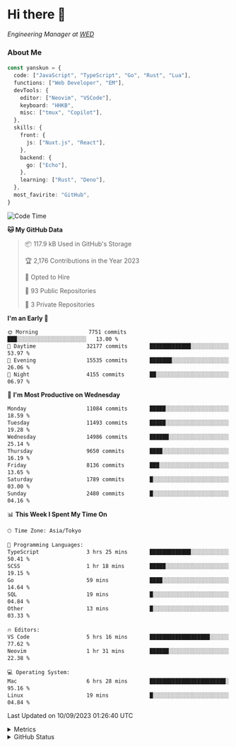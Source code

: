 # Hi there&nbsp;:wave:

<!-- ![Alt text](https://spotify-recently-played-readme.vercel.app/api?user=31kynbuubkiu3r4qh4hjuaglhfay) -->

_Engineering Manager at [WED](https://github.com/wedinc)_

### About Me

```ts
const yanskun = {
  code: ["JavaScript", "TypeScript", "Go", "Rust", "Lua"],
  functions: ["Web Developer", "EM"],
  devTools: {
    editor: ["Neovim", "VSCode"],
    keyboard: "HHKB",
    misc: ["tmux", "Copilot"],
  },
  skills: {
    front: {
      js: ["Nuxt.js", "React"],
    },
    backend: {
      go: ["Echo"],
    },
    learning: ["Rust", "Deno"],
  },
  most_favirite: "GitHub",
}
```

<!--START_SECTION:waka-->
![Code Time](http://img.shields.io/badge/Code%20Time-469%20hrs%2045%20mins-blue)

**🐱 My GitHub Data** 

> 📦 117.9 kB Used in GitHub's Storage 
 > 
> 🏆 2,176 Contributions in the Year 2023
 > 
> 💼 Opted to Hire
 > 
> 📜 93 Public Repositories 
 > 
> 🔑 3 Private Repositories 
 > 
**I'm an Early 🐤** 

```text
🌞 Morning                7751 commits        ███░░░░░░░░░░░░░░░░░░░░░░   13.00 % 
🌆 Daytime                32177 commits       █████████████░░░░░░░░░░░░   53.97 % 
🌃 Evening                15535 commits       ███████░░░░░░░░░░░░░░░░░░   26.06 % 
🌙 Night                  4155 commits        ██░░░░░░░░░░░░░░░░░░░░░░░   06.97 % 
```
📅 **I'm Most Productive on Wednesday** 

```text
Monday                   11084 commits       █████░░░░░░░░░░░░░░░░░░░░   18.59 % 
Tuesday                  11493 commits       █████░░░░░░░░░░░░░░░░░░░░   19.28 % 
Wednesday                14986 commits       ██████░░░░░░░░░░░░░░░░░░░   25.14 % 
Thursday                 9650 commits        ████░░░░░░░░░░░░░░░░░░░░░   16.19 % 
Friday                   8136 commits        ███░░░░░░░░░░░░░░░░░░░░░░   13.65 % 
Saturday                 1789 commits        █░░░░░░░░░░░░░░░░░░░░░░░░   03.00 % 
Sunday                   2480 commits        █░░░░░░░░░░░░░░░░░░░░░░░░   04.16 % 
```


📊 **This Week I Spent My Time On** 

```text
🕑︎ Time Zone: Asia/Tokyo

💬 Programming Languages: 
TypeScript               3 hrs 25 mins       █████████████░░░░░░░░░░░░   50.41 % 
SCSS                     1 hr 18 mins        █████░░░░░░░░░░░░░░░░░░░░   19.15 % 
Go                       59 mins             ████░░░░░░░░░░░░░░░░░░░░░   14.64 % 
SQL                      19 mins             █░░░░░░░░░░░░░░░░░░░░░░░░   04.84 % 
Other                    13 mins             █░░░░░░░░░░░░░░░░░░░░░░░░   03.33 % 

🔥 Editors: 
VS Code                  5 hrs 16 mins       ███████████████████░░░░░░   77.62 % 
Neovim                   1 hr 31 mins        ██████░░░░░░░░░░░░░░░░░░░   22.38 % 

💻 Operating System: 
Mac                      6 hrs 28 mins       ████████████████████████░   95.16 % 
Linux                    19 mins             █░░░░░░░░░░░░░░░░░░░░░░░░   04.84 % 
```


 Last Updated on 10/09/2023 01:26:40 UTC
<!--END_SECTION:waka-->

<details>
  <summary>Metrics</summary>
  <img src="https://github.com/yanskun/yanskun/blob/main/github-metrics.svg" alt="Metrics">
</details>

<details>
  <summary>GitHub Status</summary>
  <picture>
    <source media="(prefers-color-scheme: dark)" srcset="https://raw.githubusercontent.com/yanskun/yanskun/master/profile-summary-card-output/nord_dark/0-profile-details.svg">
   <img src="https://raw.githubusercontent.com/yanskun/yanskun/master/profile-summary-card-output/default/0-profile-details.svg">
  </picture>
  <br>
  <picture>
    <source media="(prefers-color-scheme: dark)" srcset="https://raw.githubusercontent.com/yanskun/yanskun/master/profile-summary-card-output/nord_dark/1-repos-per-language.svg">
   <img src="https://raw.githubusercontent.com/yanskun/yanskun/master/profile-summary-card-output/default/1-repos-per-language.svg">
  </picture>
  <picture>
    <source media="(prefers-color-scheme: dark)" srcset="https://raw.githubusercontent.com/yanskun/yanskun/master/profile-summary-card-output/nord_dark/2-most-commit-language.svg">
   <img src="https://raw.githubusercontent.com/yanskun/yanskun/master/profile-summary-card-output/default/2-most-commit-language.svg">
  </picture>
  <br>
  <picture>
    <source media="(prefers-color-scheme: dark)" srcset="https://raw.githubusercontent.com/yanskun/yanskun/master/profile-summary-card-output/nord_dark/3-stats.svg">
   <img src="https://raw.githubusercontent.com/yanskun/yanskun/master/profile-summary-card-output/default/3-stats.svg">
  </picture>
  <picture>
    <source media="(prefers-color-scheme: dark)" srcset="https://raw.githubusercontent.com/yanskun/yanskun/master/profile-summary-card-output/nord_dark/4-productive-time.svg">
   <img src="https://raw.githubusercontent.com/yanskun/yanskun/master/profile-summary-card-output/default/4-productive-time.svg">
  </picture>
</details>
